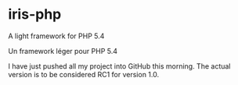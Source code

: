 iris-php
========

A light framework for PHP 5.4


Un framework léger pour PHP 5.4

I have just pushed all my project into GitHub this morning. The actual version is
to be considered RC1 for version 1.0.
